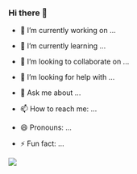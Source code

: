 ### Hi there 👋

<!--
**Prasannapro/Prasannapro** is a ✨ _special_ ✨ repository because its `README.md` (this file) appears on your GitHub profile.

Here are some ideas to get you started:
-->
- 🔭 I’m currently working on ...
  
- 🌱 I’m currently learning ...
  
- 👯 I’m looking to collaborate on ...
- 🤔 I’m looking for help with ...
- 💬 Ask me about ...
- 📫 How to reach me: ...
- 😄 Pronouns: ...
- ⚡ Fun fact: ...

[![](https://img.shields.io/badge/linkedin-%230077B5.svg?style=for-the-badge&logo=linkedin)](www.linkedin.com/in/prasanna2r/)
